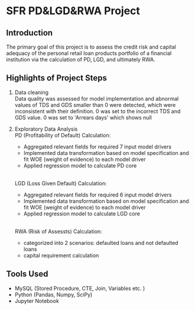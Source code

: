 # SFR PD&LGD&RWA Project 

## Introduction
The primary goal of this project is to assess the credit risk and capital adequacy of the personal retail loan products portfolio of a financial institution via the calculation of PD, LGD, and ultimately RWA.

## Highlights of Project Steps
1. Data cleaning<br/>Data quality was assessed for model implementation and abnormal values of TDS and GDS smaller than 0 were detected, which were inconsistent with their definition. 0 was set to the incorrect TDS and GDS value. 0 was set to 'Arrears days' which shows null

2. Exploratory Data Analysis
   <br/>PD (Profitability of Default) Calculation:
    * Aggregated relevant fields for required 7 input model drivers
    * Implemented data transformation based on model specification and fit WOE (weight of evidence) to each model driver
    * Applied regression model to calculate PD core

   <br/>LGD (Loss Given Default) Calculation:
    * Aggregated relevant fields for required 6 input model drivers
    * Implemented data transformation based on model specification and fit WOE (weight of evidence) to each model driver
    * Applied regression model to calculate LGD core


   <br/>RWA (Risk of Assessts) Calculation:
    * categorized into 2 scenarios: defaulted loans and not defaulted loans
    * capital requirement calculation

  ## Tools Used
   * MySQL (Stored Procedure, CTE, Join, Variables etc. )
   * Python (Pandas, Numpy, SciPy)
   * Jupyter Notebook
   
   

